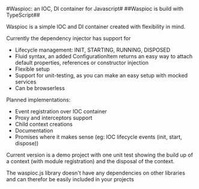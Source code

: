 #Waspioc: an IOC, DI container for Javascript#
##Waspioc is build with TypeScript##

Waspioc is a simple IOC and DI container created with flexibility in mind.

Currently the dependency injector has support for

- Lifecycle management: INIT, STARTING, RUNNING, DISPOSED
- Fluid syntax, an added ConfigurationItem returns an easy way to attach default properties, references or constructor injection
- Flexible setup
- Support for unit-testing, as you can make an easy setup with mocked services
- Can be browserless

Planned implementations:

- Event registration over IOC container
- Proxy and interceptors support
- Child context creations
- Documentation
- Promises where it makes sense (eg: IOC lifecycle events (init, start, dispose))

Current version is a demo project with one unit test showing the build up of a context (with module registration) and the disposal of the context.

The waspioc.js library doesn't have any dependencies on other libraries and can therefor be easily included in your projects
